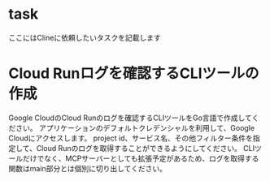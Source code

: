 # task

ここにはClineに依頼したいタスクを記載します

# Cloud Runログを確認するCLIツールの作成

Google CloudのCloud Runのログを確認するCLIツールをGo言語で作成してください。
アプリケーションのデフォルトクレデンシャルを利用して、Google Cloudにアクセスします。
project id、サービス名、その他フィルター条件を指定して、Cloud Runのログを取得することができるようにしてください。
CLIツールだけでなく、MCPサーバーとしても拡張予定があるため、ログを取得する関数はmain部分とは個別に切り出してください。